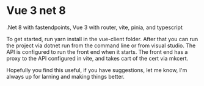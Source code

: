 # Vue 3 net 8

.Net 8 with fastendpoints, Vue 3 with router, vite, pinia, and typescript

To get started, run yarn install in the vue-client folder.
After that you can run the project via dotnet run from the command line or from visual studio. The API is configured to run the front end when it starts.
The front end has a proxy to the API configured in vite, and takes cart of the cert via mkcert.

Hopefully you find this useful, if you have suggestions, let me know, I'm always up for larning and making things better. 
